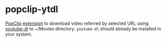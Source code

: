 popclip-ytdl
============

[PopClip](https://pilotmoon.com/popclip/) [extension](https://github.com/pilotmoon/PopClip-Extensions) to download video referred by selected URL using [youtube-dl](https://rg3.github.io/youtube-dl/) to ~/Movies directory. `youtube-dl` should already be installed in your system.
